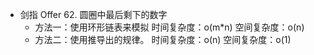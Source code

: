 - 剑指 Offer 62. 圆圈中最后剩下的数字
   - 方法一：使用环形链表来模拟
         时间复杂度：o(m*n)
         空间复杂度：o(n)
   - 方法二：使用推导出的规律。
         时间复杂度：o(n)
         空间复杂度：o(1)